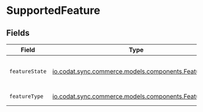 # SupportedFeature


## Fields

| Field                                                                                            | Type                                                                                             | Required                                                                                         | Description                                                                                      | Example                                                                                          |
| ------------------------------------------------------------------------------------------------ | ------------------------------------------------------------------------------------------------ | ------------------------------------------------------------------------------------------------ | ------------------------------------------------------------------------------------------------ | ------------------------------------------------------------------------------------------------ |
| `featureState`                                                                                   | [io.codat.sync.commerce.models.components.FeatureState](../../models/components/FeatureState.md) | :heavy_check_mark:                                                                               | The current release state of the feature.                                                        | Release                                                                                          |
| `featureType`                                                                                    | [io.codat.sync.commerce.models.components.FeatureType](../../models/components/FeatureType.md)   | :heavy_check_mark:                                                                               | The type of feature.                                                                             | Get                                                                                              |